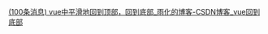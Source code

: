 [(100条消息) vue中平滑地回到顶部，回到底部_雨化的博客-CSDN博客_vue回到底部](https://blog.csdn.net/Qing_X_C/article/details/103683363?spm=1001.2101.3001.6650.2&utm_medium=distribute.pc_relevant.none-task-blog-2%7Edefault%7ECTRLIST%7Edefault-2-103683363-blog-101622725.pc_relevant_aa_2&depth_1-utm_source=distribute.pc_relevant.none-task-blog-2%7Edefault%7ECTRLIST%7Edefault-2-103683363-blog-101622725.pc_relevant_aa_2)